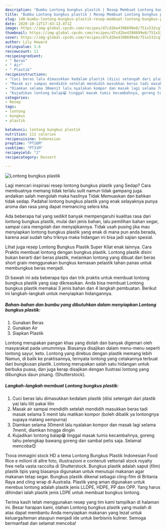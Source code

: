 ```yaml
---
description: "Bumbu Lontong bungkus plastik | Resep Membuat Lontong bungkus plastik Yang Enak Dan Lezat"
title: "Bumbu Lontong bungkus plastik | Resep Membuat Lontong bungkus plastik Yang Enak Dan Lezat"
slug: 140-bumbu-lontong-bungkus-plastik-resep-membuat-lontong-bungkus-plastik-yang-enak-dan-lezat
date: 2020-10-12T17:43:13.871Z
image: https://img-global.cpcdn.com/recipes/d7cd2be4398699e0/751x532cq70/lontong-bungkus-plastik-foto-resep-utama.jpg
thumbnail: https://img-global.cpcdn.com/recipes/d7cd2be4398699e0/751x532cq70/lontong-bungkus-plastik-foto-resep-utama.jpg
cover: https://img-global.cpcdn.com/recipes/d7cd2be4398699e0/751x532cq70/lontong-bungkus-plastik-foto-resep-utama.jpg
author: Lily Howard
ratingvalue: 3.6
reviewcount: 11
recipeingredient:
- " Beras"
- " Air"
- " Plastik"
recipeinstructions:
- "Cuci beras lalu dimasukkan kedalam plastik (diisi setengah dari plastik ya) lalu lilit pakai lilin"
- "Masak air sampai mendidih setelah mendidih masukkan beras tadi masak selama 5 menit lalu matikan kompor (boleh dibalik ya lontongnya supaya matang sempurna)"
- "Diamkan selama 30menit lalu nyalakan kompor dan masak lagi selama 7menit, diamkan hingga dingin"
- "Kujadikan lontong balap😁 tinggal masak tumis kecambahnya, goreng tahu pelengkap bawang goreng dan sambal petis saja. Selamat mencoba😊"
categories:
- Resep
tags:
- lontong
- bungkus
- plastik

katakunci: lontong bungkus plastik 
nutrition: 111 calories
recipecuisine: Indonesian
preptime: "PT16M"
cooktime: "PT31M"
recipeyield: "2"
recipecategory: Dessert

---
```



![Lontong bungkus plastik](https://img-global.cpcdn.com/recipes/d7cd2be4398699e0/751x532cq70/lontong-bungkus-plastik-foto-resep-utama.jpg)

Lagi mencari inspirasi resep lontong bungkus plastik yang Sedap? Cara membuatnya memang tidak terlalu sulit namun tidak gampang juga. andaikan salah mengolah maka hasilnya Tidak Memuaskan dan bahkan tidak sedap. Padahal lontong bungkus plastik yang enak selayaknya punya aroma dan rasa yang dapat memancing selera kita.

Ada beberapa hal yang sedikit banyak mempengaruhi kualitas rasa dari lontong bungkus plastik, mulai dari jenis bahan, lalu pemilihan bahan segar, sampai cara mengolah dan menyajikannya. Tidak usah pusing jika mau menyiapkan lontong bungkus plastik yang enak di mana pun anda berada, karena asal sudah tahu triknya maka hidangan ini bisa jadi sajian spesial.

Lihat juga resep Lontong Bungkus Plastik Super Kilat enak lainnya. Cara Praktis membuat lontong dengan bungkus plastik. Lontong plastik disini bukan berarti dari beras plastik, melainkan lontong yang dibuat dari beras short grain menggunakan bungkus kemasan pelastik tahan panas untuk membungkus beras menjadi.


Di bawah ini ada beberapa tips dan trik praktis untuk membuat lontong bungkus plastik yang siap dikreasikan. Anda bisa membuat Lontong bungkus plastik memakai 3 jenis bahan dan 4 langkah pembuatan. Berikut ini langkah-langkah untuk menyiapkan hidangannya.

<!--inarticleads1-->

##### Bahan-bahan dan bumbu yang dibutuhkan dalam menyiapkan Lontong bungkus plastik:

1. Gunakan  Beras
1. Gunakan  Air
1. Siapkan  Plastik


Lontong merupakan pangan khas yang diolah dan banyak digemari oleh masyarakat pada umummnya. Biasanya disajikan dalam menu-menu seperti lontong sayur, keto. Lontong yang direbus dengan plastik memang lebih Namun, di balik ke praktisannya, ternyata lontong yang cetakannya terbuat dari bungkusan plastik. Lontong merupakan salah satu hidangan untuk berbuka puasa, dan juga kerap disajikan dengan Ilustrasi lontong yang dibungkus daun pisang. (Shutterstock). 

<!--inarticleads2-->

##### Langkah-langkah membuat Lontong bungkus plastik:

1. Cuci beras lalu dimasukkan kedalam plastik (diisi setengah dari plastik ya) lalu lilit pakai lilin
1. Masak air sampai mendidih setelah mendidih masukkan beras tadi masak selama 5 menit lalu matikan kompor (boleh dibalik ya lontongnya supaya matang sempurna)
1. Diamkan selama 30menit lalu nyalakan kompor dan masak lagi selama 7menit, diamkan hingga dingin
1. Kujadikan lontong balap😁 tinggal masak tumis kecambahnya, goreng tahu pelengkap bawang goreng dan sambal petis saja. Selamat mencoba😊


Trova immagini stock HD a tema Lontong Bungkus Plastik Indonesian Food Rice e milioni di altre foto, illustrazioni e contenuti vettoriali stock royalty free nella vasta raccolta di Shutterstock. Bungkus plastik adalah saput (film) plastik tipis yang biasanya digunakan untuk menutupi makanan agar makanan tetap segar. Bungkus plastik dikenal sebagai cling-film di Britania Raya and cling wrap di Australia. Plastik yang aman digunakan untuk merebus lontong adalah plastik jenis LLDPE, HDPE, PP dan OPP. Yang harus dihindari ialah plastik jenis LDPE untuk membuat bungkus lontong. 

Terima kasih telah menggunakan resep yang tim kami tampilkan di halaman ini. Besar harapan kami, olahan Lontong bungkus plastik yang mudah di atas dapat membantu Anda menyiapkan makanan yang lezat untuk keluarga/teman ataupun menjadi ide untuk berbisnis kuliner. Semoga bermanfaat dan selamat mencoba!
